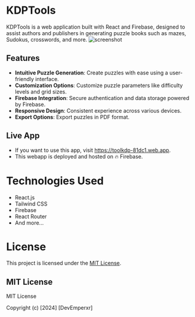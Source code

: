 # KDPTools
KDPTools is a web application built with React and Firebase, designed to assist authors and publishers in generating puzzle books such as mazes, Sudokus, crosswords, and more.
![screenshot](screenshots/screenshot.png)

## Features

- **Intuitive Puzzle Generation**: Create puzzles with ease using a user-friendly interface.
- **Customization Options**: Customize puzzle parameters like difficulty levels and grid sizes.
- **Firebase Integration**: Secure authentication and data storage powered by Firebase.
- **Responsive Design**: Consistent experience across various devices.
- **Export Options**: Export puzzles in PDF format.

## Live App

- If you want to use this app, visit https://toolkdp-81dc1.web.app.
- This webapp is deployed and hosted on :fire: Firebase.

# Technologies Used

- React.js
- Tailwind CSS
- Firebase
- React Router
- And more...

# License

This project is licensed under the [MIT License](LICENSE).

## MIT License

MIT License

Copyright (c) [2024] [DevEmperxr]